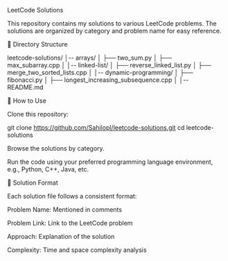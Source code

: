 LeetCode Solutions

This repository contains my solutions to various LeetCode problems. The solutions are organized by category and problem name for easy reference.

📂 Directory Structure

leetcode-solutions/
│-- arrays/
│   ├── two_sum.py
│   ├── max_subarray.cpp
│
│-- linked-list/
│   ├── reverse_linked_list.py
│   ├── merge_two_sorted_lists.cpp
│
│-- dynamic-programming/
│   ├── fibonacci.py
│   ├── longest_increasing_subsequence.cpp
│
│-- README.md

🚀 How to Use

Clone this repository:

git clone https://github.com/Sahilopl/leetcode-solutions.git
cd leetcode-solutions

Browse the solutions by category.

Run the code using your preferred programming language environment, e.g., Python, C++, Java, etc.

📝 Solution Format

Each solution file follows a consistent format:

Problem Name: Mentioned in comments

Problem Link: Link to the LeetCode problem

Approach: Explanation of the solution

Complexity: Time and space complexity analysis
